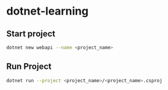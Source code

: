 # dotnet-learning


## Start project

```bash
dotnet new webapi --name <project_name>
```

## Run Project
```bash
dotnet run --project <project_name>/<project_name>.csproj
```
